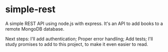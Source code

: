 # simple-rest

A simple REST API using node.js with express.
It's an API to add books to a remote MongoDB database.

Next steps:
  I'll add authentication;
  Proper error handling;
  Add tests;
  I'll study promises to add to this project, to make it even easier to read.
